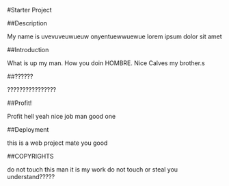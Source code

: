 #Starter Project

##Description

My name is uvevuveuwueuw onyentuewwuewue lorem ipsum dolor sit amet

##Introduction

What is up my man. How you doin HOMBRE. Nice Calves my brother.s

##??????

????????????????

##Profit!

Profit hell yeah nice job man good one

##Deployment

this is a web project mate you good

##COPYRIGHTS

do not touch this man it is my work do not touch or steal you understand?????